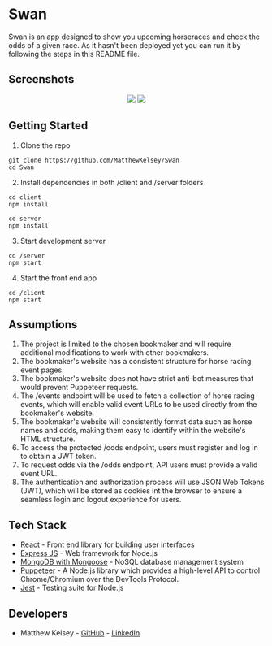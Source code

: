 # Swan



Swan is an app designed to show you upcoming horseraces and check the odds of a given race. As it hasn't been deployed yet you can run it by following the steps in this README file.

## Screenshots

<p align="center">
  <img src="images/imgage1.png" />
  <img src="images/imgage2.png" />
</p>



## Getting Started

1. Clone the repo

```
git clone https://github.com/MatthewKelsey/Swan
cd Swan
```

2. Install dependencies in both /client and /server folders

```
cd client
npm install
```
```
cd server
npm install
```

3. Start development server
```
cd /server
npm start
```

4. Start the front end app
```
cd /client
npm start
```

## Assumptions
1. The project is limited to the chosen bookmaker and will require additional modifications to work with other bookmakers.
2. The bookmaker's website has a consistent structure for horse racing event pages.
3. The bookmaker's website does not have strict anti-bot measures that would prevent Puppeteer requests.
4. The /events endpoint will be used to fetch a collection of horse racing events, which will enable valid event URLs to be used directly from the bookmaker's website.
5. The bookmaker's website will consistently format data such as horse names and odds, making them easy to identify within the website's HTML structure.
6. To access the protected /odds endpoint, users must register and log in to obtain a JWT token.
7. To request odds via the /odds endpoint, API users must provide a valid event URL.
8. The authentication and authorization process will use JSON Web Tokens (JWT), which will be stored as cookies int the browser to ensure a seamless login and logout experience for users.


## Tech Stack

* [React](https://reactjs.org) - Front end library for building user interfaces
* [Express JS](https://expressjs.com) - Web framework for Node.js
* [MongoDB with Mongoose](https://www.mongodb.com) - NoSQL database management system
* [Puppeteer](https://pptr.dev/) - A Node.js library which provides a high-level API to control Chrome/Chromium over the DevTools Protocol.
* [Jest](https://jestjs.io) - Testing suite for Node.js



## Developers

* Matthew Kelsey - [GitHub](https://github.com/MatthewKelsey) - [LinkedIn]()

